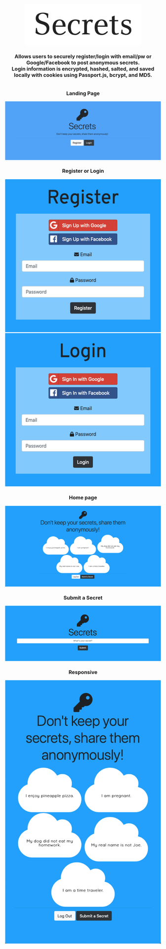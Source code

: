 <p align="center">
  <img src="images/secrets-title.png" />
</p>
<h3 align="center"
  A platform where users can anonymously read and post secrets on a public forum.</br>
  Allows users to securely register/login with email/pw or Google/Facebook to post anonymous secrets. </br>
  Login information is encrypted, hashed, salted, and saved locally with cookies using Passport.js, bcrypt, and MD5. </br>
</h3>
<h1></h1>
<h3 align="center">Landing Page</h3>
<p align="center">
  <img src="images/secrets-home.png" />
</p>
<h3 align="center">Register or Login</h3>
<p align="center">
  <img src="images/secrets-register.png" />
  <img src="images/secrets-login.png" />
</p>
<h3 align="center">Home page</h3>
<p align="center">
  <img src="images/secrets-lg.png" />
</p>
<h3 align="center">Submit a Secret</h3>
<p align="center">
  <img src="images/secrets-submit.png" />
</p>
<h3 align="center">Responsive</h3>
<p align="center">
  <img src="images/secrets-md.png" />
</p>
